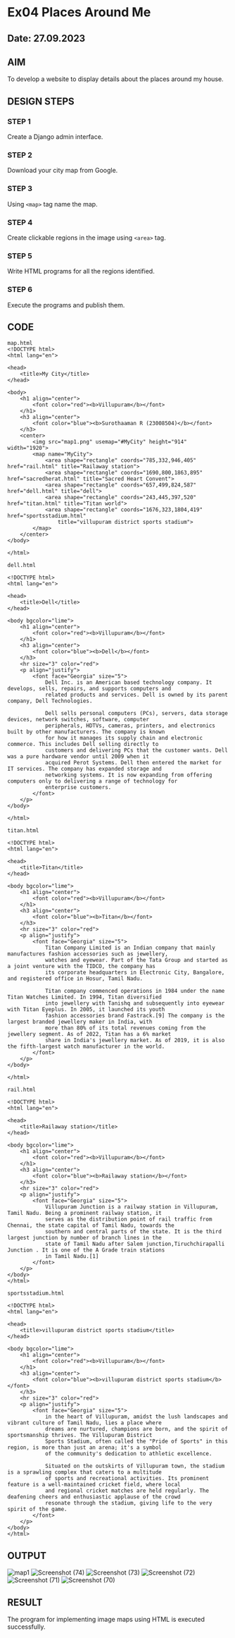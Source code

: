 # Ex04 Places Around Me
## Date: 27.09.2023

## AIM
To develop a website to display details about the places around my house.

## DESIGN STEPS

### STEP 1
Create a Django admin interface.

### STEP 2
Download your city map from Google.

### STEP 3
Using ```<map>``` tag name the map.

### STEP 4
Create clickable regions in the image using ```<area>``` tag.

### STEP 5
Write HTML programs for all the regions identified.

### STEP 6
Execute the programs and publish them.

## CODE
```
map.html
<!DOCTYPE html>
<html lang="en">

<head>
    <title>My City</title>
</head>

<body>
    <h1 align="center">
        <font color="red"><b>Villupuram</b></font>
    </h1>
    <h3 align="center">
        <font color="blue"><b>Surothaaman R (23008504)</b></font>
    </h3>
    <center>
        <img src="map1.png" usemap="#MyCity" height="914" width="1920">
        <map name="MyCity">
            <area shape="rectangle" coords="785,332,946,405" href="rail.html" title="Railaway station">
            <area shape="rectangle" coords="1690,800,1863,895" href="sacredherat.html" title="Sacred Heart Convent">
            <area shape="rectangle" coords="657,499,824,587" href="dell.html" title="dell">
            <area shape="rectangle" coords="243,445,397,520" href="titan.html" title="Titan world">
            <area shape="rectangle" coords="1676,323,1804,419" href="sportsstadium.html"
                title="villupuram district sports stadium">
        </map>
    </center>
</body>

</html>

dell.html

<!DOCTYPE html>
<html lang="en">

<head>
    <title>Dell</title>
</head>

<body bgcolor="lime">
    <h1 align="center">
        <font color="red"><b>Villupuram</b></font>
    </h1>
    <h3 align="center">
        <font color="blue"><b>Dell</b></font>
    </h3>
    <hr size="3" color="red">
    <p align="justify">
        <font face="Georgia" size="5">
            Dell Inc. is an American based technology company. It develops, sells, repairs, and supports computers and
            related products and services. Dell is owned by its parent company, Dell Technologies.

            Dell sells personal computers (PCs), servers, data storage devices, network switches, software, computer
            peripherals, HDTVs, cameras, printers, and electronics built by other manufacturers. The company is known
            for how it manages its supply chain and electronic commerce. This includes Dell selling directly to
            customers and delivering PCs that the customer wants. Dell was a pure hardware vendor until 2009 when it
            acquired Perot Systems. Dell then entered the market for IT services. The company has expanded storage and
            networking systems. It is now expanding from offering computers only to delivering a range of technology for
            enterprise customers.
        </font>
    </p>
</body>

</html>

titan.html

<!DOCTYPE html>
<html lang="en">

<head>
    <title>Titan</title>
</head>

<body bgcolor="lime">
    <h1 align="center">
        <font color="red"><b>Villupuram</b></font>
    </h1>
    <h3 align="center">
        <font color="blue"><b>Titan</b></font>
    </h3>
    <hr size="3" color="red">
    <p align="justify">
        <font face="Georgia" size="5">
            Titan Company Limited is an Indian company that mainly manufactures fashion accessories such as jewellery,
            watches and eyewear. Part of the Tata Group and started as a joint venture with the TIDCO, the company has
            its corporate headquarters in Electronic City, Bangalore, and registered office in Hosur, Tamil Nadu.

            Titan company commenced operations in 1984 under the name Titan Watches Limited. In 1994, Titan diversified
            into jewellery with Tanishq and subsequently into eyewear with Titan Eyeplus. In 2005, it launched its youth
            fashion accessories brand Fastrack.[9] The company is the largest branded jewellery maker in India, with
            more than 80% of its total revenues coming from the jewellery segment. As of 2022, Titan has a 6% market
            share in India's jewellery market. As of 2019, it is also the fifth-largest watch manufacturer in the world.
        </font>
    </p>
</body>

</html>

rail.html

<!DOCTYPE html>
<html lang="en">

<head>
    <title>Railaway station</title>
</head>

<body bgcolor="lime">
    <h1 align="center">
        <font color="red"><b>Villupuram</b></font>
    </h1>
    <h3 align="center">
        <font color="blue"><b>Railaway station</b></font>
    </h3>
    <hr size="3" color="red">
    <p align="justify">
        <font face="Georgia" size="5">
            Villupuram Junction is a railway station in Villupuram, Tamil Nadu. Being a prominent railway station, it
            serves as the distribution point of rail traffic from Chennai, the state capital of Tamil Nadu, towards the
            southern and central parts of the state. It is the third largest junction by number of branch lines in the
            state of Tamil Nadu after Salem junction,Tiruchchirapalli Junction . It is one of the A Grade train stations
            in Tamil Nadu.[1]
        </font>
    </p>
</body>
</html>

sportsstadium.html

<!DOCTYPE html>
<html lang="en">

<head>
    <title>villupuram district sports stadium</title>
</head>

<body bgcolor="lime">
    <h1 align="center">
        <font color="red"><b>Villupuram</b></font>
    </h1>
    <h3 align="center">
        <font color="blue"><b>villupuram district sports stadium</b></font>
    </h3>
    <hr size="3" color="red">
    <p align="justify">
        <font face="Georgia" size="5">
            in the heart of Villupuram, amidst the lush landscapes and vibrant culture of Tamil Nadu, lies a place where
            dreams are nurtured, champions are born, and the spirit of sportsmanship thrives. The Villupuram District
            Sports Stadium, often called the "Pride of Sports" in this region, is more than just an arena; it's a symbol
            of the community's dedication to athletic excellence.

            Situated on the outskirts of Villupuram town, the stadium is a sprawling complex that caters to a multitude
            of sports and recreational activities. Its prominent feature is a well-maintained cricket field, where local
            and regional cricket matches are held regularly. The deafening cheers and enthusiastic applause of the crowd
            resonate through the stadium, giving life to the very spirit of the game.
        </font>
    </p>
</body>
</html>

```


## OUTPUT
![map1](https://github.com/surothaaman/NearMe/assets/133313653/2c108091-f2b1-4277-affa-e507dface21d)
![Screenshot (74)](https://github.com/surothaaman/NearMe/assets/133313653/4b26ab47-8ce1-48c4-a91c-9b528a4b867c)
![Screenshot (73)](https://github.com/surothaaman/NearMe/assets/133313653/6130632c-ff19-490f-9706-fca3dd24d42c)
![Screenshot (72)](https://github.com/surothaaman/NearMe/assets/133313653/c3bab5f4-6d1e-4dac-beb4-fa934a10e9d5)
![Screenshot (71)](https://github.com/surothaaman/NearMe/assets/133313653/e1dcdb7d-99a4-45f9-bf7f-028f01688b6e)
![Screenshot (70)](https://github.com/surothaaman/NearMe/assets/133313653/3e81b2f8-7690-48eb-b47c-d3907b2ce172)


## RESULT
The program for implementing image maps using HTML is executed successfully.
